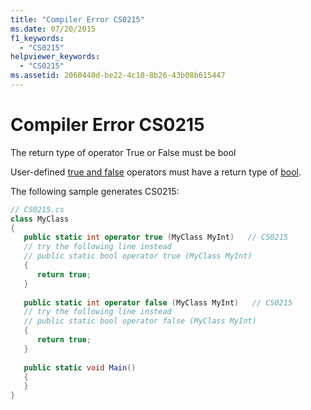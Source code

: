 ```yaml
---
title: "Compiler Error CS0215"
ms.date: 07/20/2015
f1_keywords: 
  - "CS0215"
helpviewer_keywords: 
  - "CS0215"
ms.assetid: 2060440d-be22-4c10-8b26-43b08b615447
---
```

# Compiler Error CS0215
The return type of operator True or False must be bool  
  
User-defined [true and false](../language-reference/operators/true-false-operators.md) operators must have a return type of [bool](../language-reference/builtin-types/bool.md).
  
The following sample generates CS0215:  
  
```csharp  
// CS0215.cs  
class MyClass  
{  
   public static int operator true (MyClass MyInt)   // CS0215  
   // try the following line instead  
   // public static bool operator true (MyClass MyInt)  
   {  
      return true;  
   }  
  
   public static int operator false (MyClass MyInt)   // CS0215  
   // try the following line instead  
   // public static bool operator false (MyClass MyInt)  
   {  
      return true;  
   }  
  
   public static void Main()  
   {  
   }  
}  
```
